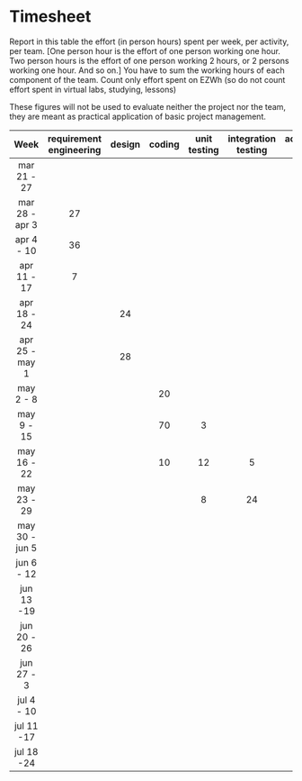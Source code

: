 # Timesheet

Report in this table the effort (in person hours) spent per week, per activity, per team. 
[One person hour is the effort of one person working one hour.
Two person hours is the effort of one person working 2 hours, or 2 persons working one hour. And so on.]
You have to sum the working hours of each component of the team.
Count only effort spent on EZWh (so do not count effort spent in virtual labs, studying, lessons)

These figures will not be used to evaluate neither the project nor the team, they are meant as practical application of basic project management.

| Week | requirement engineering | design | coding | unit testing | integration testing | acceptance testing | management | git maven |
|:-----------:|:--------:|:-----------:|:-----------:|:----------:|:------------:|:---------------:|:-------------:|:--------------:|
| mar 21 - 27 | | | | | | | 3 | |
| mar 28 - apr 3 |27|| | | | | |1 |
| apr 4 - 10 | 36 | | | | | | 1| |
| apr 11 - 17|7 | | | | | | |1 | 
| apr 18 - 24| |24| | | | |1|1| 
| apr 25 - may 1 | |28 | | | | | |1| 
| may 2 - 8  | | | 20| | | | | | 
| may 9 - 15| | | 70|3| | | | | 
| may 16 - 22| | |10 |12|5| | | | 
| may 23 - 29| | | |8 |24 |24| | | 
| may 30 - jun 5 | | | | | | | | | 
| jun 6 - 12 | | | | | | | | | 
| jun 13 -19 | | | | | | | | | 
| jun 20 - 26 | | | | | | | | | 
| jun 27 - 3 | | | | | | | | | 
| jul 4 - 10 | | | | | | | | | 
| jul 11 -17 | | | | | | | | |
| jul 18 -24 | | | | | | | | |
